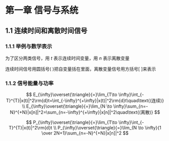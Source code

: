 # 第一章 信号与系统

## 1.1 连续时间和离散时间信号

### 1.1.1 举例与数学表示

为了区分两类信号，用 $t$ 表示连续时间变量，用 $n$ 表示离散变量

连续时间信号用圆括号( )把自变量括在里面，离散变量信号用方括号[ ]来表示

### 1.1.2 信号能量与功率

$$
E_{\infty}\overset{\triangle}{=}\lim_{T\to \infty}\int_{-T}^{T}|x(t)|^2\rm{d}t=\int_{-\infty}^{+\infty}|x(t)|^2\rm{d}t\quad\text{(连续)}
\\
E_{\infty}\overset{\triangle}{=}\lim_{N \to \infty}\sum_{n=-N}^{+N}|x[n]|^2=\sum_{n=-\infty}^{+\infty}|x[n]|^2\quad\text{(离散)}
$$



$$
P_{\infty}\overset{\triangle}{=}\lim_{T\to \infty}\int_{-T}^{T}|x(t)|^2\rm{d}t
\\
P_{\infty}\overset{\triangle}{=}\lim_{N \to \infty}{1 \over 2N+1}\sum_{n=-N}^{+N}|x[n]|^2
$$
